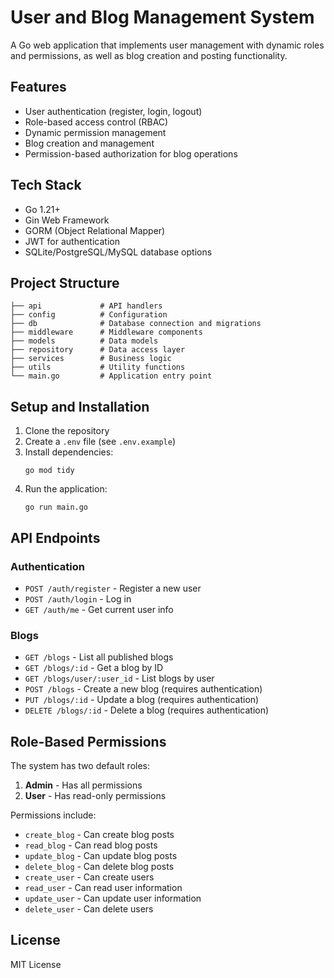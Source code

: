 # User and Blog Management System

A Go web application that implements user management with dynamic roles and permissions, as well as blog creation and posting functionality.

## Features

- User authentication (register, login, logout)
- Role-based access control (RBAC)
- Dynamic permission management
- Blog creation and management
- Permission-based authorization for blog operations

## Tech Stack

- Go 1.21+
- Gin Web Framework
- GORM (Object Relational Mapper)
- JWT for authentication
- SQLite/PostgreSQL/MySQL database options

## Project Structure

```
├── api             # API handlers
├── config          # Configuration
├── db              # Database connection and migrations
├── middleware      # Middleware components
├── models          # Data models
├── repository      # Data access layer
├── services        # Business logic
├── utils           # Utility functions
└── main.go         # Application entry point
```

## Setup and Installation

1. Clone the repository
2. Create a `.env` file (see `.env.example`)
3. Install dependencies:
   ```
   go mod tidy
   ```
4. Run the application:
   ```
   go run main.go
   ```

## API Endpoints

### Authentication

- `POST /auth/register` - Register a new user
- `POST /auth/login` - Log in
- `GET /auth/me` - Get current user info

### Blogs

- `GET /blogs` - List all published blogs
- `GET /blogs/:id` - Get a blog by ID
- `GET /blogs/user/:user_id` - List blogs by user
- `POST /blogs` - Create a new blog (requires authentication)
- `PUT /blogs/:id` - Update a blog (requires authentication)
- `DELETE /blogs/:id` - Delete a blog (requires authentication)

## Role-Based Permissions

The system has two default roles:

1. **Admin** - Has all permissions
2. **User** - Has read-only permissions

Permissions include:
- `create_blog` - Can create blog posts
- `read_blog` - Can read blog posts
- `update_blog` - Can update blog posts
- `delete_blog` - Can delete blog posts
- `create_user` - Can create users
- `read_user` - Can read user information
- `update_user` - Can update user information
- `delete_user` - Can delete users

## License

MIT License
